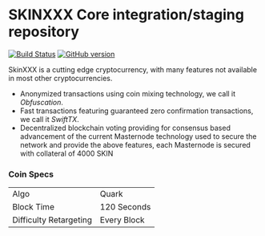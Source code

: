 SKINXXX Core integration/staging repository
=====================================

[![Build Status](https://travis-ci.org/SKINXXX-Project/SKINXXX.svg?branch=master)](https://travis-ci.org/SKINXXX-Project/SKINXXX) [![GitHub version](https://badge.fury.io/gh/skinxxx-Project%2FSKIN.svg)](https://badge.fury.io/gh/skinxxx-Project%2FSKIN)

SkinXXX is a cutting edge cryptocurrency, with many features not available in most other cryptocurrencies.
- Anonymized transactions using coin mixing technology, we call it _Obfuscation_.
- Fast transactions featuring guaranteed zero confirmation transactions, we call it _SwiftTX_.
- Decentralized blockchain voting providing for consensus based advancement of the current Masternode
  technology used to secure the network and provide the above features, each Masternode is secured
  with collateral of 4000 SKIN


### Coin Specs
<table>
<tr><td>Algo</td><td>Quark</td></tr>
<tr><td>Block Time</td><td>120 Seconds</td></tr>
<tr><td>Difficulty Retargeting</td><td>Every Block</td></tr>
</table>
